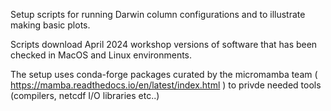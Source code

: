Setup scripts for running Darwin column configurations and to illustrate making basic plots.

Scripts download April 2024 workshop versions of software that has been checked in MacOS and Linux environments. 

The setup uses conda-forge packages curated by the micromamba team ( https://mamba.readthedocs.io/en/latest/index.html ) to privde needed tools (compilers, netcdf I/O libraries etc..)
